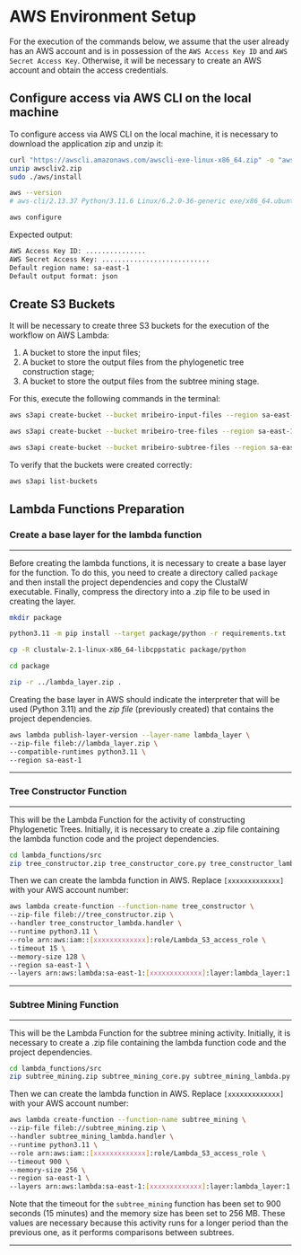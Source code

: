# AWS Environment Setup

For the execution of the commands below, we assume that the user already has an AWS account and is in possession of the `AWS Access Key ID` and `AWS Secret Access Key`. Otherwise, it will be necessary to create an AWS account and obtain the access credentials.

## Configure access via AWS CLI on the local machine

To configure access via AWS CLI on the local machine, it is necessary to download the application zip and unzip it:

```bash
curl "https://awscli.amazonaws.com/awscli-exe-linux-x86_64.zip" -o "awscliv2.zip"
unzip awscliv2.zip
sudo ./aws/install

aws --version
# aws-cli/2.13.37 Python/3.11.6 Linux/6.2.0-36-generic exe/x86_64.ubuntu.22 prompt/off
```

```bash
aws configure
```

Expected output:

```bash
AWS Access Key ID: ...............
AWS Secret Access Key: ...........................
Default region name: sa-east-1
Default output format: json
```

## Create S3 Buckets

It will be necessary to create three S3 buckets for the execution of the workflow on AWS Lambda:

1. A bucket to store the input files;
2. A bucket to store the output files from the phylogenetic tree construction stage;
3. A bucket to store the output files from the subtree mining stage.

For this, execute the following commands in the terminal:

```bash
aws s3api create-bucket --bucket mribeiro-input-files --region sa-east-1 --create-bucket-configuration LocationConstraint=sa-east-1

aws s3api create-bucket --bucket mribeiro-tree-files --region sa-east-1 --create-bucket-configuration LocationConstraint=sa-east-1

aws s3api create-bucket --bucket mribeiro-subtree-files --region sa-east-1 --create-bucket-configuration LocationConstraint=sa-east-1
```

To verify that the buckets were created correctly:

```bash
aws s3api list-buckets
```

## Lambda Functions Preparation

### Create a base layer for the lambda function

___

Before creating the lambda functions, it is necessary to create a base layer for the function. To do this, you need to create a directory called `package` and then install the project dependencies and copy the ClustalW executable. Finally, compress the directory into a .zip file to be used in creating the layer.

```bash
mkdir package

python3.11 -m pip install --target package/python -r requirements.txt

cp -R clustalw-2.1-linux-x86_64-libcppstatic package/python

cd package

zip -r ../lambda_layer.zip .
```

Creating the base layer in AWS should indicate the interpreter that will be used (Python 3.11) and the *zip file* (previously created) that contains the project dependencies.

```bash
aws lambda publish-layer-version --layer-name lambda_layer \
--zip-file fileb://lambda_layer.zip \
--compatible-runtimes python3.11 \
--region sa-east-1
```

___

### Tree Constructor Function

___

This will be the Lambda Function for the activity of constructing Phylogenetic Trees. Initially, it is necessary to create a .zip file containing the lambda function code and the project dependencies.

```bash
cd lambda_functions/src 
zip tree_constructor.zip tree_constructor_core.py tree_constructor_lambda.py file_utils.py
```

Then we can create the lambda function in AWS. Replace `[xxxxxxxxxxxxx]` with your AWS account number:

```bash
aws lambda create-function --function-name tree_constructor \
--zip-file fileb://tree_constructor.zip \
--handler tree_constructor_lambda.handler \
--runtime python3.11 \
--role arn:aws:iam::[xxxxxxxxxxxxx]:role/Lambda_S3_access_role \
--timeout 15 \
--memory-size 128 \
--region sa-east-1 \
--layers arn:aws:lambda:sa-east-1:[xxxxxxxxxxxxx]:layer:lambda_layer:1
```

___

### Subtree Mining Function

___

This will be the Lambda Function for the subtree mining activity. Initially, it is necessary to create a .zip file containing the lambda function code and the project dependencies.

```bash
cd lambda_functions/src
zip subtree_mining.zip subtree_mining_core.py subtree_mining_lambda.py file_utils.py
```

Then we can create the lambda function in AWS. Replace `[xxxxxxxxxxxxx]` with your AWS account number:

```bash
aws lambda create-function --function-name subtree_mining \
--zip-file fileb://subtree_mining.zip \
--handler subtree_mining_lambda.handler \
--runtime python3.11 \
--role arn:aws:iam::[xxxxxxxxxxxxx]:role/Lambda_S3_access_role \
--timeout 900 \
--memory-size 256 \
--region sa-east-1 \
--layers arn:aws:lambda:sa-east-1:[xxxxxxxxxxxxx]:layer:lambda_layer:1
```

Note that the timeout for the `subtree_mining` function has been set to 900 seconds (15 minutes) and the memory size has been set to 256 MB. These values are necessary because this activity runs for a longer period than the previous one, as it performs comparisons between subtrees.
___
